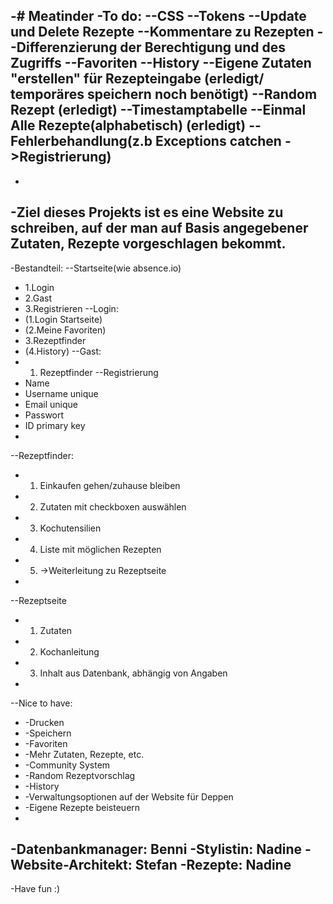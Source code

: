 -# Meatinder
-To do:
--CSS
--Tokens
--Update und Delete Rezepte
--Kommentare zu Rezepten
--Differenzierung der Berechtigung und des Zugriffs
--Favoriten
--History
--Eigene Zutaten "erstellen" für Rezepteingabe (erledigt/ temporäres speichern noch benötigt)
--Random Rezept (erledigt)
--Timestamptabelle
--Einmal Alle Rezepte(alphabetisch) (erledigt)
--Fehlerbehandlung(z.b Exceptions catchen ->Registrierung)
-
-
-Ziel dieses Projekts ist es eine Website zu schreiben, auf der man auf Basis angegebener Zutaten, Rezepte vorgeschlagen bekommt.
-
-Bestandteil:
--Startseite(wie absence.io)
-    1.Login
-    2.Gast
-    3.Registrieren
--Login:
-    (1.Login Startseite)
-    (2.Meine Favoriten)
-    3.Rezeptfinder
-    (4.History)
--Gast:
-    1. Rezeptfinder
--Registrierung
-    Name
-    Username unique 
-    Email unique
-    Passwort
-    ID primary key
-    
--Rezeptfinder:
-    1. Einkaufen gehen/zuhause bleiben
-    2. Zutaten mit checkboxen auswählen
-    3. Kochutensilien
-    4. Liste mit möglichen Rezepten
-    5. ->Weiterleitung zu Rezeptseite
-    
--Rezeptseite
-    1. Zutaten
-    2. Kochanleitung
-    3. Inhalt aus Datenbank, abhängig von Angaben
-    
--Nice to have:
-    -Drucken
-    -Speichern
-    -Favoriten
-    -Mehr Zutaten, Rezepte, etc.
-    -Community System
-    -Random Rezeptvorschlag
-    -History
-    -Verwaltungsoptionen auf der Website für Deppen
-    -Eigene Rezepte beisteuern
-    
-Datenbankmanager: Benni
-Stylistin: Nadine
-Website-Architekt: Stefan
-Rezepte: Nadine
-
-Have fun :)
